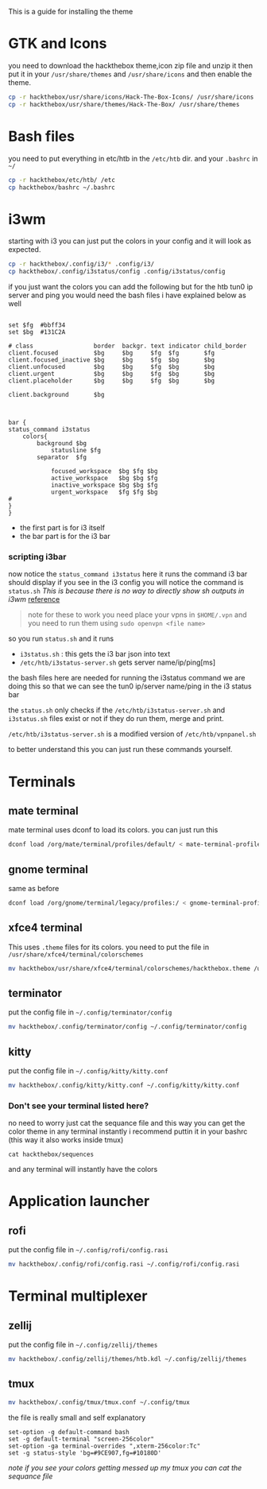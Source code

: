 This is a guide for installing the theme

# GTK and Icons

you need to download the hackthebox theme,icon zip file and unzip it then put it in your `/usr/share/themes` and `/usr/share/icons`
and then enable the theme.

```bash
cp -r hackthebox/usr/share/icons/Hack-The-Box-Icons/ /usr/share/icons
cp -r hackthebox/usr/share/themes/Hack-The-Box/ /usr/share/themes
```

# Bash files

you need to put everything in etc/htb in the `/etc/htb` dir.
and your `.bashrc` in `~/`

```bash
cp -r hackthebox/etc/htb/ /etc
cp hackthebox/bashrc ~/.bashrc
```

# i3wm

starting with i3 you can just put the colors in your config and it will look as expected.

```bash
cp -r hackthebox/.config/i3/* .config/i3/
cp hackthebox/.config/i3status/config .config/i3status/config
```
if you just want the colors you can add the following but for the htb tun0 ip server and ping you would need the bash files 
i have explained below as well
```

set $fg  #bbff34
set $bg  #131C2A

# class                 border  backgr. text indicator child_border
client.focused          $bg     $bg     $fg  $fg       $fg
client.focused_inactive $bg     $bg     $fg  $bg       $bg
client.unfocused        $bg     $bg     $fg  $bg       $bg
client.urgent           $bg     $bg     $fg  $bg       $bg
client.placeholder      $bg     $bg     $fg  $bg       $bg

client.background       $bg



bar {
status_command i3status
    colors{
        background $bg
            statusline $fg
        separator  $fg

            focused_workspace  $bg $fg $bg
            active_workspace   $bg $bg $fg
            inactive_workspace $bg $bg $fg
            urgent_workspace   $fg $fg $bg
#
}
}
```

*  the first part is for i3 itself
* the bar part is for the i3 bar

### scripting i3bar
now notice the `status_command i3status`
here it runs the command i3 bar should display 
if you see in the i3 config you will notice the command is `status.sh`
*This is because there is no way to directly show sh outputs in i3wm* [reference](https://faq.i3wm.org/question/4815/adding-shell-script-to-i3statusconf.1.html)

> note for these to work you need place your vpns in `$HOME/.vpn`
> and you need to run them using `sudo openvpn <file name>`

so you run `status.sh` and it runs 
* `i3status.sh` : this gets the i3 bar json into text
* `/etc/htb/i3status-server.sh`  gets server name/ip/ping[ms] 


the bash files here are needed for running the i3status command
we are doing this so that we can see the tun0 ip/server name/ping in the i3 status bar

the `status.sh` only checks if the `/etc/htb/i3status-server.sh` and `i3status.sh` files exist or not if they do run them, merge and print.

`/etc/htb/i3status-server.sh` is a modified version of `/etc/htb/vpnpanel.sh` 

to better understand this you can just run these commands yourself.


# Terminals

## mate terminal

mate terminal uses dconf to load its colors.
you can just run this 
```bash
dconf load /org/mate/terminal/profiles/default/ < mate-terminal-profiles.dconf
```

## gnome terminal

same as before
```bash
dconf load /org/gnome/terminal/legacy/profiles:/ < gnome-terminal-profiles.dconf
```
## xfce4 terminal

This uses `.theme` files for its colors. you need to put the file in `/usr/share/xfce4/terminal/colorschemes`

```bash
mv hackthebox/usr/share/xfce4/terminal/colorschemes/hackthebox.theme /usr/share/xfce4/terminal/colorschemes
```
## terminator

put the config file in `~/.config/terminator/config`

```bash
mv hackthebox/.config/terminator/config ~/.config/terminator/config
```

## kitty 

put the config file in `~/.config/kitty/kitty.conf`

```bash
mv hackthebox/.config/kitty/kitty.conf ~/.config/kitty/kitty.conf
```
### Don't see your terminal listed here?

no need to worry just cat the sequance file and this way you can get the color theme in any terminal instantly
i recommend puttin it in your bashrc (this way it also works inside tmux)

`cat hackthebox/sequences`

and any terminal will instantly have the colors 

# Application launcher 

## rofi
put the config file in `~/.config/rofi/config.rasi`

```bash
mv hackthebox/.config/rofi/config.rasi ~/.config/rofi/config.rasi
```

# Terminal multiplexer

## zellij

put the config file in `~/.config/zellij/themes`

```bash
mv hackthebox/.config/zellij/themes/htb.kdl ~/.config/zellij/themes
```

## tmux 

```bash
mv hackthebox/.config/tmux/tmux.conf ~/.config/tmux
```
the file is really small and self explanatory 
```
set-option -g default-command bash
set -g default-terminal "screen-256color"
set-option -ga terminal-overrides ",xterm-256color:Tc"
set -g status-style 'bg=#9CE907,fg=#10180D'
```

*note if you see your colors getting messed up my tmux you can cat the sequance file*


